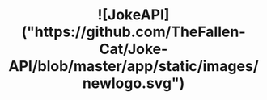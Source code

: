 <h1 align=center> ![JokeAPI]("https://github.com/TheFallen-Cat/Joke-API/blob/master/app/static/images/newlogo.svg") </h1>
